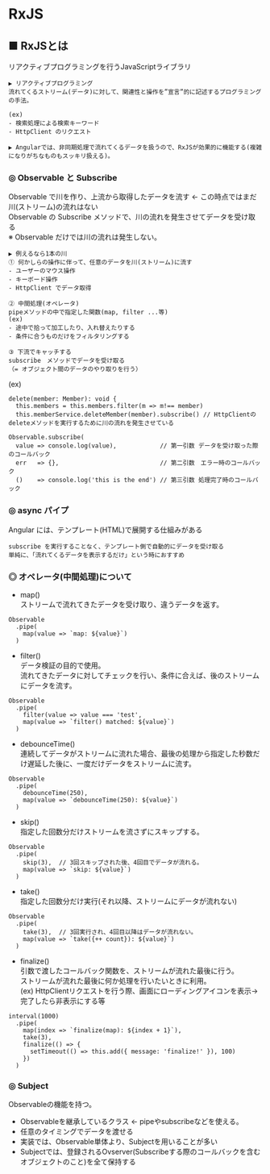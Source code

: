# RxJS

## ■ RxJSとは
リアクティブプログラミングを行うJavaScriptライブラリ

```
▶︎ リアクティブプログラミング
流れてくるストリーム(データ)に対して、関連性と操作を”宣言”的に記述するプログラミングの手法。

(ex)
- 検索処理による検索キーワード
- HttpClient のリクエスト

▶︎ Angularでは、非同期処理で流れてくるデータを扱うので、RxJSが効果的に機能する(複雑になりがちなものもスッキリ扱える)。
```

### ◎ Observable と Subscribe
Observable で川を作り、上流から取得したデータを流す ← この時点ではまだ川(ストリーム)の流れはない</br>
Observable の Subscribe メソッドで、川の流れを発生させてデータを受け取る</br>
※ Observable だけでは川の流れは発生しない。

```
▶︎ 例えるなら1本の川
① 何かしらの操作に伴って、任意のデータを川(ストリーム)に流す
- ユーザーのマウス操作
- キーボード操作
- HttpClient でデータ取得

② 中間処理(オペレータ)
pipeメソッドの中で指定した関数(map, filter ...等)
(ex)
- 途中で拾って加工したり、入れ替えたりする
- 条件に合うものだけをフィルタリングする

③ 下流でキャッチする
subscribe　メソッドでデータを受け取る
（= オブジェクト間のデータのやり取りを行う）
```
(ex)
```
delete(member: Member): void {
  this.members = this.members.filter(m => m!== member)
  this.memberService.deleteMember(member).subscribe() // HttpClientのdeleteメソッドを実行するために川の流れを発生させている
```

```
Observable.subscribe(
  value => console.log(value),            // 第一引数 データを受け取った際のコールバック
  err   => {},                            // 第二引数　エラー時のコールバック
  ()    => console.log('this is the end') // 第三引数 処理完了時のコールバック
```

### ◎ async パイプ
Angular には、テンプレート(HTML)で展開する仕組みがある
```
subscribe を実行することなく、テンプレート側で自動的にデータを受け取る
単純に、「流れてくるデータを表示するだけ」という時におすすめ
```

### ◎ オペレータ(中間処理)について
- map()</br>
ストリームで流れてきたデータを受け取り、違うデータを返す。
```
Observable
  .pipe(
    map(value => `map: ${value}`)
  )
```

- filter()</br>
データ検証の目的で使用。</br>
流れてきたデータに対してチェックを行い、条件に合えば、後のストリームにデータを流す。
```
Observable
  .pipe(
    filter(value => value === 'test',
    map(value => `filter() matched: ${value}`)
  )
```

- debounceTime()</br>
連続してデータがストリームに流れた場合、最後の処理から指定した秒数だけ遅延した後に、一度だけデータをストリームに流す。
```
Observable
  .pipe(
    debounceTime(250),
    map(value => `debounceTime(250): ${value}`)
  )
```

- skip()</br>
指定した回数分だけストリームを流さずにスキップする。
```
Observable
  .pipe(
    skip(3),  // 3回スキップされた後、4回目でデータが流れる。
    map(value => `skip: ${value}`)
  )
```

- take()</br>
指定した回数分だけ実行(それ以降、ストリームにデータが流れない)
```
Observable
  .pipe(
    take(3),  // 3回実行され、4回目以降はデータが流れない。
    map(value => `take({++ count}): ${value}`)
  )
```

- finalize()</br>
引数で渡したコールバック関数を、ストリームが流れた最後に行う。</br>
ストリームが流れた最後に何か処理を行いたいときに利用。</br>
(ex) HttpClientリクエストを行う際、画面にローディングアイコンを表示→完了したら非表示にする等
```
interval(1000)
  .pipe(
    map(index => `finalize(map): ${index + 1}`),
    take(3),
    finalize(() => {
      setTimeout(() => this.add({ message: 'finalize!' }), 100)
    })
  )
```

### ◎ Subject
Observableの機能を持つ。
- Observableを継承しているクラス ← pipeやsubscribeなどを使える。
- 任意のタイミングでデータを渡せる
- 実装では、Observable単体より、Subjectを用いることが多い
- Subjectでは、登録されるOvserver(Subscribeする際のコールバックを含むオブジェクトのこと)を全て保持する
